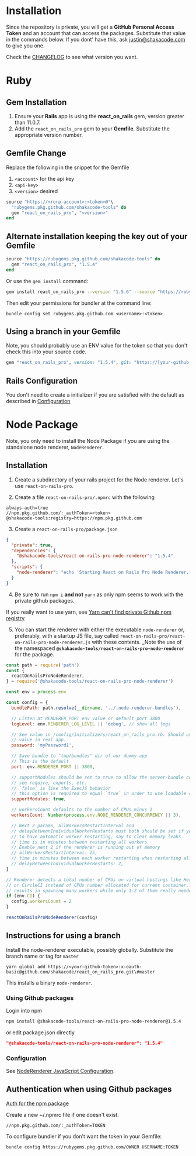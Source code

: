# Installation
Since the repository is private, you will get a **GitHub Personal Access Token** and an account that can access the packages. Substitute that value in the commands below. If you dont' have this, ask [justin@shakacode.com](mailto:justin@shakacode.com) to give you one.

Check the [CHANGELOG](https://github.com/shakacode/react_on_rails_pro/blob/master/CHANGELOG.md) to see what version you want.

# Ruby
## Gem Installation
1. Ensure your **Rails** app is using the **react_on_rails** gem, version greater than 11.0.7.
1. Add the `react_on_rails_pro` gem to your **Gemfile**. Substitute the appropriate version number. 
   

## Gemfile Change

Replace the following in the snippet for the Gemfile
1. `<account>` for the api key
2. `<api-key>`
3. `<version>` desired

```ruby
source "https://<rorp-account>:<token>@"\
  "rubygems.pkg.github.com/shakacode-tools" do
  gem "react_on_rails_pro", "<version>"
end
```

## Alternate installation keeping the key out of your Gemfile

```ruby
source "https://rubygems.pkg.github.com/shakacode-tools" do
  gem "react_on_rails_pro", "1.5.4"
end
```
Or use the `gem install` command:

```bash
gem install react_on_rails_pro --version "1.5.6" --source "https://rubygems.pkg.github.com/shakacode-tools"
```

Then edit your permissions for bundler at the command line:

```
bundle config set rubygems.pkg.github.com <username>:<token>
```

## Using a branch in your Gemfile
Note, you should probably use an ENV value for the token so that you don't check this into your source code.
   ```ruby
   gem "react_on_rails_pro", version: "1.5.4", git: "https://[your-github-token]:x-oauth-basic@github.com/shakacode/react_on_rails_pro.git", tag: "1.5.4"
   ```

## Rails Configuration
You don't need to create a initializer if you are satisfied with the default as described in 
[Configuration](./configuration.md)

# Node Package
Note, you only need to install the Node Package if you are using the standalone node renderer, `NodeRenderer`.

## Installation

1. Create a subdirectory of your rails project for the Node renderer. Let's use `react-on-rails-pro`.
   
2. Create a file `react-on-rails-pro/.npmrc` with the following
```
always-auth=true
//npm.pkg.github.com/:_authToken=<token>
@shakacode-tools:registry=https://npm.pkg.github.com
```

3. Create a `react-on-rails-pro/package.json`
```json
{
  "private": true,
  "dependencies": {
    "@shakacode-tools/react-on-rails-pro-node-renderer": "1.5.4"
  },
  "scripts": {
    "node-renderer": "echo 'Starting React on Rails Pro Node Renderer.' && node ./react-on-rails-pro-node-renderer.js"
  }
}
```

4. Be sure to run `npm i` **and not** `yarn` as only npm seems to work with the private github packages.

If you really want to use yarn, see [Yarn can't find private Github npm registry](https://stackoverflow.com/questions/58316109/yarn-cant-find-private-github-npm-registry)

5. You can start the renderer with either the executable `node-renderer` or, preferably, with 
   a startup JS file, say called `react-on-rails-pro/react-on-rails-pro-node-renderer.js` with
   these contents. _Note the use of the namespaced **`@shakacode-tools/react-on-rails-pro-node-renderer`** for the package.

```js
const path = require('path')
const {
  reactOnRailsProNodeRenderer,
} = require('@shakacode-tools/react-on-rails-pro-node-renderer')

const env = process.env

const config = {
  bundlePath: path.resolve(__dirname, '../.node-renderer-bundles'),

  // Listen at RENDERER_PORT env value or default port 3800
  logLevel: env.RENDERER_LOG_LEVEL || 'debug', // show all logs

  // See value in /config/initializers/react_on_rails_pro.rb. Should use env
  // value in real app.
  password: 'myPassword1',

  // Save bundle to "tmp/bundles" dir of our dummy app
  // This is the default
  port: env.RENDERER_PORT || 3800,

  // supportModules should be set to true to allow the server-bundle code to
  // see require, exports, etc.
  // `false` is like the ExecJS behavior
  // this option is required to equal `true` in order to use loadable components
  supportModules: true,

  // workersCount defaults to the number of CPUs minus 1
  workersCount: Number(process.env.NODE_RENDERER_CONCURRENCY || 3),

  // Next 2 params, allWorkersRestartInterval and
  // delayBetweenIndividualWorkerRestarts must both should be set if you wish
  // to have automatic worker restarting, say to clear memory leaks.
  // time is in minutes between restarting all workers
  // Enable next 2 if the renderer is running out of memory
  // allWorkersRestartInterval: 15,
  // time in minutes between each worker restarting when restarting all workers
  // delayBetweenIndividualWorkerRestarts: 2,
}

// Renderer detects a total number of CPUs on virtual hostings like Heroku
// or CircleCI instead of CPUs number allocated for current container. This
// results in spawning many workers while only 1-2 of them really needed.
if (env.CI) {
  config.workersCount = 2
}

reactOnRailsProNodeRenderer(config)
```

## Instructions for using a branch

Install the node-renderer executable, possibly globally. Substitute the branch name or tag for `master`
```
yarn global add https://<your-github-token>:x-oauth-basic@github.com/shakacode/react_on_rails_pro.git\#master
```

This installs a binary `node-renderer`.

### Using Github packages

Login into npm

```bash
npm install @shakacode-tools/react-on-rails-pro-node-renderer@1.5.4
```                      

or edit package.json directly
```json
"@shakacode-tools/react-on-rails-pro-node-renderer": "1.5.4"
```                     

### Configuration
See [NodeRenderer JavaScript Configuration](./node-renderer/js-configuration.md).

## Authentication when using Github packages
[Auth for the npm package](https://docs.github.com/en/packages/using-github-packages-with-your-projects-ecosystem/configuring-npm-for-use-with-github-packages#authenticating-to-github-packages)

Create a new ~/.npmrc file if one doesn't exist.
```
//npm.pkg.github.com/:_authToken=TOKEN
```                  

To configure bundler if you don't want the token in your Gemfile:
```
bundle config https://rubygems.pkg.github.com/OWNER USERNAME:TOKEN
``` 
